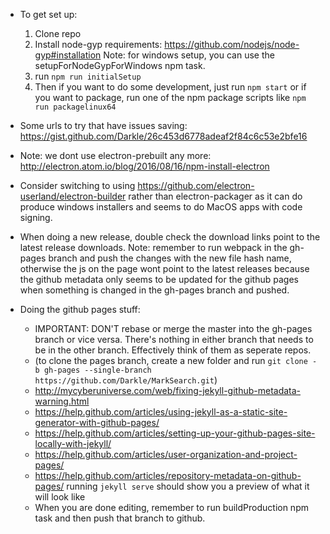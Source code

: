 * To get set up:
  1. Clone repo
  2. Install node-gyp requirements: https://github.com/nodejs/node-gyp#installation
  Note: for windows setup, you can use the setupForNodeGypForWindows npm task.
  3. run `npm run initialSetup`
  4. Then if you want to do some development, just run `npm start` or if you want to package, run one of the npm package
  scripts like `npm run packagelinux64`

* Some urls to try that have issues saving: https://gist.github.com/Darkle/26c453d6778adeaf2f84c6c53e2bfe16

* Note: we dont use electron-prebuilt any more: http://electron.atom.io/blog/2016/08/16/npm-install-electron

* Consider switching to using https://github.com/electron-userland/electron-builder rather than electron-packager as it can do produce
  windows installers and seems to do MacOS apps with code signing.

* When doing a new release, double check the download links point to the latest release downloads. Note: remember to run webpack in the gh-pages branch and push the changes with the new file hash name, otherwise the js on the page wont point to the latest releases because the github metadata only seems to be updated for the github pages when something is changed in the gh-pages branch and pushed.

* Doing the github pages stuff:
  * IMPORTANT: DON'T rebase or merge the master into the gh-pages branch or vice versa. There's nothing in either branch that needs to be in the other branch. Effectively think of them as seperate repos.
  * (to clone the pages branch, create a new folder and run `git clone -b gh-pages --single-branch https://github.com/Darkle/MarkSearch.git`)
  * http://mycyberuniverse.com/web/fixing-jekyll-github-metadata-warning.html
  * https://help.github.com/articles/using-jekyll-as-a-static-site-generator-with-github-pages/
  * https://help.github.com/articles/setting-up-your-github-pages-site-locally-with-jekyll/
  * https://help.github.com/articles/user-organization-and-project-pages/
  * https://help.github.com/articles/repository-metadata-on-github-pages/
running `jekyll serve` should show you a preview of what it will look like
  * When you are done editing, remember to run buildProduction npm task and then push that branch to github.
